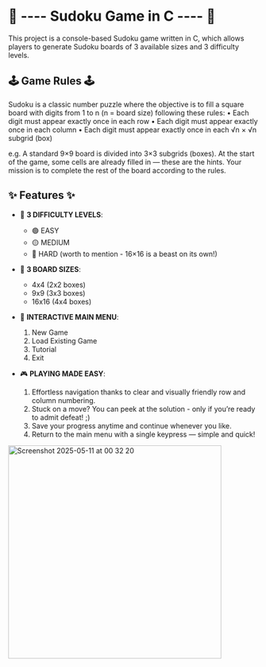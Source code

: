 # 🧩 ---- Sudoku Game in C ---- 🧩

This project is a console-based Sudoku game written in C, which allows players to generate Sudoku boards of 3 available sizes and 3 difficulty levels.

## 🕹️ Game Rules 🕹️
Sudoku is a classic number puzzle where the objective is to fill a square board with digits from 1 to n (n = board size) following these rules:
	•	Each digit must appear exactly once in each row
	•	Each digit must appear exactly once in each column
	•	Each digit must appear exactly once in each √n × √n subgrid (box)

e.g. A standard 9×9 board is divided into 3×3 subgrids (boxes). At the start of the game, some cells are already filled in — these are the hints. Your mission is to complete the rest of the board according to the rules.

## ✨ Features ✨
- 🎯 **3 DIFFICULTY LEVELS**:
  - 🟢 EASY
  - 🟡 MEDIUM
  - 🔴 HARD (worth to mention - 16×16 is a beast on its own!)
  
- 🔢 **3 BOARD SIZES**:
  - 4x4 (2x2 boxes)
  - 9x9 (3x3 boxes)
  - 16x16 (4x4 boxes)

- 🧭 **INTERACTIVE MAIN MENU**:
  1. New Game  
  2. Load Existing Game  
  3. Tutorial  
  4. Exit
     
- 🎮 **PLAYING MADE EASY**:
  1. Effortless navigation thanks to clear and visually friendly row and column numbering.
  2. Stuck on a move? You can peek at the solution - only if you’re ready to admit defeat! ;)
  3. Save your progress anytime and continue whenever you like.
  4. Return to the main menu with a single keypress — simple and quick!
  
<img width="429" alt="Screenshot 2025-05-11 at 00 32 20" src="https://github.com/user-attachments/assets/79230eea-ead3-40ab-9628-e8decf7ed801" />



